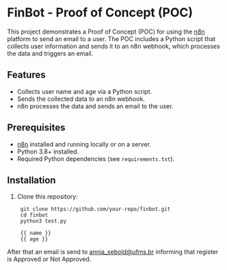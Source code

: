 # FinBot - Proof of Concept (POC)

This project demonstrates a Proof of Concept (POC) for using the [n8n](https://n8n.io/) platform to send an email to a user. The POC includes a Python script that collects user information and sends it to an n8n webhook, which processes the data and triggers an email.

## Features

- Collects user name and age via a Python script.
- Sends the collected data to an n8n webhook.
- n8n processes the data and sends an email to the user.

## Prerequisites

- [n8n](https://n8n.io/) installed and running locally or on a server.
- Python 3.8+ installed.
- Required Python dependencies (see `requirements.txt`).

## Installation

1. Clone this repository:

        git clone https://github.com/your-repo/finbot.git
        cd finbot
        python3 test.py

        {{ name }}
        {{ age }}

After that an email is send to annia_sebold@ufms.br informing that register is Approved or Not Approved.